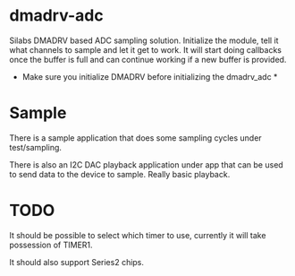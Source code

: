 # dmadrv-adc

Silabs DMADRV based ADC sampling solution. Initialize the module,
tell it what channels to sample and let it get to work. It will start
doing callbacks once the buffer is full and can continue working if a new
buffer is provided.

* Make sure you initialize DMADRV before initializing the dmadrv_adc *

# Sample

There is a sample application that does some sampling cycles under test/sampling.

There is also an I2C DAC playback application under app that can be used to
send data to the device to sample. Really basic playback.

# TODO

It should be possible to select which timer to use, currently it will
take possession of TIMER1.

It should also support Series2 chips.
